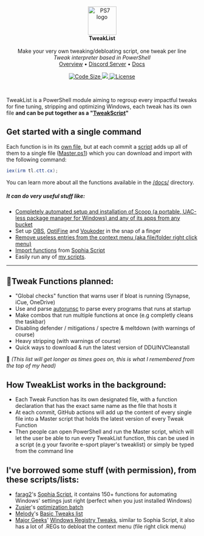 </br>

<p align="center">
    <img align=center src="https://raw.githubusercontent.com/PowerShell/PowerShell/master/assets/ps_black_64.svg?sanitize=true" alt="PS7 logo" width="75" />  </br>
    <strong>TweakList</strong> </br>
    </br>
    Make your very own tweaking/debloating script, one tweak per line</br>
    <i>Tweak interpreter based in PowerShell</i></br>
    <a href="#overview">Overview</a>
    •
    <a href="https://dsc.gg/ctt">Discord Server</a>
    •
    <a href="https://github.com/couleur-tweak-tips/TweakList/tree/master/docs">Docs</a>
</p>
<p align="center">
    <a href="https://github.com/couleur-tweak-tips/TweakList">
        <img src="https://img.shields.io/github/size/couleur-tweak-tips/TweakList/Master.ps1?label=Master%20script%20size&logo=PowerShell&logoColor=FFFFFF" alt="Code Size" />
    </a>
    <a href="https://discord.com/invite/aPVMJy78Pa">
        <img src="https://img.shields.io/discord/774315187183288411?color=7389D8&labelColor=6A7EC2&label=Discord&logo=discord&logoColor=white alt="Discord" />
    </a>
    <a href="https://github.com/couleur-tweak-tips/TweakList/blob/master/LICENSE">
        <img src="https://img.shields.io/github/license/couleur-tweak-tips/TweakList.svg" alt="License" />
    </a>

</p>
</br>

[logo]: https://raw.githubusercontent.com/PowerShell/PowerShell/master/assets/ps_black_64.svg?sanitize=true

TweakList is a PowerShell module aiming to regroup every impactful tweaks for fine tuning, stripping and optimizing Windows, each tweak has its own file **and can be put together as a "[TweakScript](https://gist.github.com/couleurm/68d272edc5fb930c31b96b667813e373 "TweakList example")"**

## Get started with a single command
Each function is in its [own file](https://github.com/couleur-tweak-tips/TweakList/tree/master/modules), but at each commit a [script](https://github.com/couleur-tweak-tips/TweakList/blob/master/.github/workflows/main.yml) adds up all of them to a single file ([Master.ps1](https://github.com/couleur-tweak-tips/TweakList/blob/master/Master.ps1)) which you can download and import with the following command:

```PowerShell
iex(irm tl.ctt.cx);
```

You can learn more about all the functions available in the [/docs/](https://github.com/couleur-tweak-tips/TweakList/tree/master/docs) directory.
</br>

##### It can do very useful stuff like:

* [Completely automated setup and installation of Scoop (a portable, UAC-less package manager for Windows) and any of its apps from any bucket](https://github.com/couleur-tweak-tips/TweakList/blob/master/docs/TweakFuncs.md#get)
* Set up [OBS](https://github.com/couleur-tweak-tips/TweakList/blob/master/docs/TweakFuncs.md#optimize-obs), [OptiFine](https://github.com/couleur-tweak-tips/TweakList/blob/master/docs/TweakFuncs.md#optimize-optifine) and [Voukoder](https://www.youtube.com/watch?v=BBp2PnmRHmk) in the snap of a finger
* [Remove useless entries from the context menu (aka file/folder right click menu)](https://github.com/couleur-tweak-tips/TweakList/blob/master/modules/Remove-ContextMenu.ps1)
* [Import functions](https://github.com/couleur-tweak-tips/TweakList/blob/master/modules/Import-Sophia.ps1) from [Sophia Script](https://github.com/farag2/Sophia-Script-for-Windows)
* Easily run any of [my scripts](https://github.com/couleur-tweak-tips/utils). 


---


## 📝Tweak Functions planned:

- "Global checks" function that warns user if bloat is running (Synapse, iCue, OneDrive)
- Use and parse [autorunsc](https://docs.microsoft.com/en-us/sysinternals/downloads/autoruns#autorunsc-usage) to parse every programs that runs at startup
- Make combos that run multiple functions at once (e.g completly cleans the taskbar)
- Disabling defender / mitigations / spectre & meltdown (with warnings of course)
- Heavy stripping (with warnings of course)
- Quick ways to download & run the latest version of DDU/NVCleanstall

💭 *(This list will get longer as times goes on, this is what I remembered from the top of my head)*

## How TweakList works in the background:

- Each Tweak Function has its own designated file, with a function declaration that has the exact same name as the file that hosts it
- At each commit, GitHub actions will add up the content of every single file into a Master script that holds the latest version of every Tweak Function
- Then people can open PowerShell and run the Master script, which will let the user be able to run every TweakList function, this can be used in a script (e.g your favorite e-sport player's tweaklist) or simply be typed from the command line

## I've borrowed some stuff (with permission), from these scripts/lists:

* [farag2](https://i.imgur.com/Vf1pthm.png)'s [Sophia Script](https://github.com/farag2/Sophia-Script-for-Windows), it contains 150+ functions for automating Windows' settings just right (perfect when you just installed Windows)
* [Zusier](https://i.imgur.com/hAL2wGf.png)'s [optimization batch](https://github.com/Zusier/Zusiers-optimization-Batch)
* [Melody](https://i.imgur.com/6nZSqh3.png)'s [Basic Tweaks list](https://sites.google.com/view/melodystweaks/basictweaks)
* [Major Geeks](https://i.imgur.com/fKbpDnl.png)' [Windows Registry Tweaks](https://www.majorgeeks.com/files/details/majorgeeks_registry_tweaks.html), similar to Sophia Script, it also has a lot of .REGs to debloat the context menu (file right click menu)

